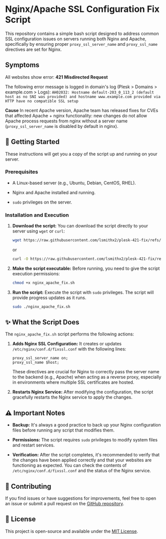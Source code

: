 # Nginx/Apache SSL Configuration Fix Script

This repository contains a simple bash script designed to address common SSL configuration issues on servers running both Nginx and Apache, specifically by ensuring proper `proxy_ssl_server_name` and `proxy_ssl_name` directives are set for Nginx.

## Symptoms

All websites show error:
**421 Misdirected Request**

The following error message is logged in domain's log (Plesk > Domains > example.com > Logs):
`AH02032: Hostname default-203_0_113_2 (default host as no SNI was provided) and hostname www.example.com provided via HTTP have no compatible SSL setup`

**Cause**
In recent Apache version, Apache team has released fixes for CVEs that affected Apache + nginx functionality: new changes do not allow Apache process requests from nginx without a server name (`proxy_ssl_server_name` is disabled by default in nginx).

## 🚀 Getting Started

These instructions will get you a copy of the script up and running on your server.

### Prerequisites

* A Linux-based server (e.g., Ubuntu, Debian, CentOS, RHEL).

* Nginx and Apache installed and running.

* `sudo` privileges on the server.

### Installation and Execution

1.  **Download the script:**
    You can download the script directly to your server using `wget` or `curl`:

    ```bash
    wget https://raw.githubusercontent.com/lsmithx2/plesk-421-fix/refs/heads/main/nginx_apache_fix.sh
    ```
    or
    ```bash
    curl -O https://raw.githubusercontent.com/lsmithx2/plesk-421-fix/refs/heads/main/nginx_apache_fix.sh
    ```

2.  **Make the script executable:**
    Before running, you need to give the script execution permissions:

    ```bash
    chmod +x nginx_apache_fix.sh
    ```

3.  **Run the script:**
    Execute the script with `sudo` privileges. The script will provide progress updates as it runs.

    ```bash
    sudo ./nginx_apache_fix.sh
    ```

## ✨ What the Script Does

The `nginx_apache_fix.sh` script performs the following actions:

1.  **Adds Nginx SSL Configuration:** It creates or updates `/etc/nginx/conf.d/fixssl.conf` with the following lines:

    ```nginx
    proxy_ssl_server_name on;
    proxy_ssl_name $host;
    ```

    These directives are crucial for Nginx to correctly pass the server name to the backend (e.g., Apache) when acting as a reverse proxy, especially in environments where multiple SSL certificates are hosted.

2.  **Restarts Nginx Service:** After modifying the configuration, the script gracefully restarts the Nginx service to apply the changes.

## ⚠️ Important Notes

* **Backup:** It's always a good practice to back up your Nginx configuration files before running any script that modifies them.

* **Permissions:** The script requires `sudo` privileges to modify system files and restart services.

* **Verification:** After the script completes, it's recommended to verify that the changes have been applied correctly and that your websites are functioning as expected. You can check the contents of `/etc/nginx/conf.d/fixssl.conf` and the status of the Nginx service.

## 🤝 Contributing

If you find issues or have suggestions for improvements, feel free to open an issue or submit a pull request on the [GitHub repository](https://github.com/lsmithx2/plesk-421-fix).

## 📄 License

This project is open-source and available under the [MIT License](https://opensource.org/licenses/MIT).
